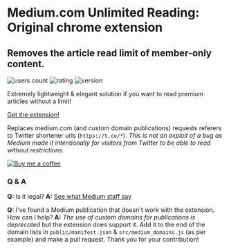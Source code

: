 # Medium.com Unlimited Reading: Original chrome extension

## Removes the article read limit of member-only content. 

![users count](https://img.shields.io/chrome-web-store/users/keckgflodjmhejpbhfbfoioonoeeckng.svg)
![rating](https://img.shields.io/chrome-web-store/rating/keckgflodjmhejpbhfbfoioonoeeckng.svg)
![version](https://img.shields.io/chrome-web-store/v/keckgflodjmhejpbhfbfoioonoeeckng.svg)

Extremely lightweight & elegant solution if you want to read premium articles without a limit!

[Get the extension!](https://chrome.google.com/webstore/detail/mediumcom-unlimited-readi/keckgflodjmhejpbhfbfoioonoeeckng)

Replaces medium.com (and custom domain publications) requests referers to Twitter shortener urls (`https://t.co/*`). 
*This is not an exploit of a bug as Medium made it intentionally for visitors from Twitter to be able to read without restrictions.*

[![Buy me a coffee](https://www.buymeacoffee.com/assets/img/custom_images/orange_img.png)](https://www.buymeacoffee.com/OwfXVvb)

### Q & A

**Q:** Is it legal? 
**A:** [See what Medium staff say](https://twitter.com/ev/status/1100899021621583872)

**Q:** I've found a Medium publication that doesn't work with the extension. How can I help? 
**A:** *The use of custom domains for publications is deprecated* but the extension does support it. Add it to the end of the domain lists in `public/manifest.json` & `src/medium_domains.js` (as per example) and make a pull request. Thank you for your contribution!
